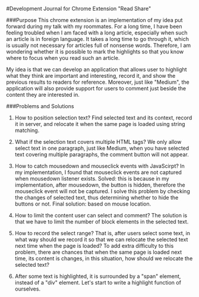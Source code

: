 #Development Journal for Chrome Extension "Read Share"

###Purpose
This chrome extension is an implementation of my idea put forward during
my talk with my roommates. For a long time, I have been feeling troubled 
when I am faced with a long article, especially when such an article is 
in foreign language. It takes a long time to go through it, which is usually
not necessary for articles full of nonsense words. Therefore, I am wondering
whether it is possible to mark the highlights so that you know where to focus
when you read such an article. 

My idea is that we can develop an application that allows user to highlight 
what they think are important and interesting, record it, and show the previous
results to readers for reference. Moreover, just like "Medium", the application
will also provide support for users to comment just beside the content they are
interested in.

###Problems and Solutions
1. How to position selection text?
Find selected text and its context, record it in server, and relocate it 
when the same page is loaded using string matching.
 
2. What if the selection text covers multiple HTML tags?
We only allow select text in one paragraph, just like Medium, when you have
selected text covering multiple paragraphs, the comment button will not appear.

3. How to catch mousedown and mouseclick events with JavaScirpt?
In my implementation, I found that mouseclick events are not captured when 
mousedown listener exists. 
Solved: this is because in my implementation, after mousedown, the button is 
hidden, therefore the mouseclick event will not be captured. I solve this problem
by checking the changes of selected text, thus determining whether to hide the 
buttons or not.
Final solution: based on mouse location.

4. How to limit the content user can select and comment?
The solution is that we have to limit the number of block elements in the selected
text.

5. How to record the select range?
That is, after users select some text, in what way should we record it so that we
can relocate the selected text next time when the page is loaded?
To add extra difficulty to this problem, there are chances that when the same page
is loaded next time, its content is changes, in this situation, how should we relocate
the selected text?

6. After some text is highlighted, it is surrounded by a "span" element, instead of
a "div" element.
Let's start to write a highlight function of ourselves.


